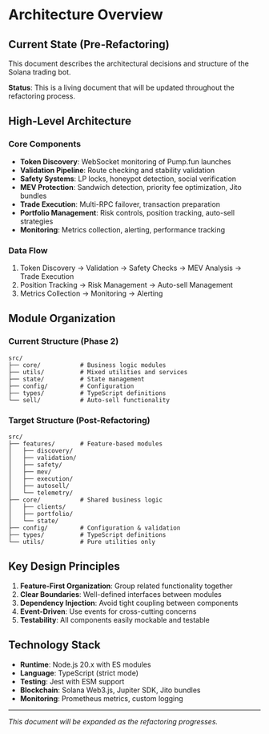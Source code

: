 # Architecture Overview

## Current State (Pre-Refactoring)

This document describes the architectural decisions and structure of the Solana trading bot.

**Status**: This is a living document that will be updated throughout the refactoring process.

## High-Level Architecture

### Core Components

- **Token Discovery**: WebSocket monitoring of Pump.fun launches
- **Validation Pipeline**: Route checking and stability validation
- **Safety Systems**: LP locks, honeypot detection, social verification
- **MEV Protection**: Sandwich detection, priority fee optimization, Jito bundles
- **Trade Execution**: Multi-RPC failover, transaction preparation
- **Portfolio Management**: Risk controls, position tracking, auto-sell strategies
- **Monitoring**: Metrics collection, alerting, performance tracking

### Data Flow

1. Token Discovery → Validation → Safety Checks → MEV Analysis → Trade Execution
2. Position Tracking → Risk Management → Auto-sell Management
3. Metrics Collection → Monitoring → Alerting

## Module Organization

### Current Structure (Phase 2)

```
src/
├── core/           # Business logic modules
├── utils/          # Mixed utilities and services
├── state/          # State management
├── config/         # Configuration
├── types/          # TypeScript definitions
└── sell/           # Auto-sell functionality
```

### Target Structure (Post-Refactoring)

```
src/
├── features/       # Feature-based modules
│   ├── discovery/
│   ├── validation/
│   ├── safety/
│   ├── mev/
│   ├── execution/
│   ├── autosell/
│   └── telemetry/
├── core/           # Shared business logic
│   ├── clients/
│   ├── portfolio/
│   └── state/
├── config/         # Configuration & validation
├── types/          # TypeScript definitions
└── utils/          # Pure utilities only
```

## Key Design Principles

1. **Feature-First Organization**: Group related functionality together
2. **Clear Boundaries**: Well-defined interfaces between modules
3. **Dependency Injection**: Avoid tight coupling between components
4. **Event-Driven**: Use events for cross-cutting concerns
5. **Testability**: All components easily mockable and testable

## Technology Stack

- **Runtime**: Node.js 20.x with ES modules
- **Language**: TypeScript (strict mode)
- **Testing**: Jest with ESM support
- **Blockchain**: Solana Web3.js, Jupiter SDK, Jito bundles
- **Monitoring**: Prometheus metrics, custom logging

---

_This document will be expanded as the refactoring progresses._
